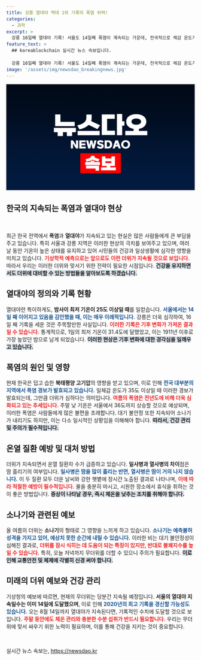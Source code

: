 ```yaml
---
title: 강릉 열대야 역대 1위 기록의 폭염 위력!
categories:
  - 과학
excerpt: >
  강릉 16일째 열대야 기록! 서울도 14일째 폭염이 계속되는 가운데, 전국적으로 체감 온도가 높아 경각심이 필요합니다. 소나기도 쏟아지지만 더위는 식지 않을 전망!
feature_text: >
  ## koreablockchain 실시간 뉴스 속보입니다.

  강릉 16일째 열대야 기록! 서울도 14일째 폭염이 계속되는 가운데, 전국적으로 체감 온도가 높아 경각심이 필요합니다. 소나기도 쏟아지지만 더위는 식지 않을 전망!
image: '/assets/img/newsdao_breakingnews.jpg'
---
```


<p><img src="/assets/img/newsdao_breakingnews.jpg" alt="koreablockchain 속보" /></p>

<h2 data-ke-size="size26">한국의 지속되는 폭염과 열대야 현상</h2>

<p data-ke-size="size16">&nbsp;</p>

<p>최근 한국 전역에서 <b>폭염</b>과 <b>열대야</b>가 지속되고 있는 현실은 많은 사람들에게 큰 부담을 주고 있습니다. 특히 서울과 강릉 지역은 이러한 현상의 극치를 보여주고 있으며, 여러 날 동안 기온이 높은 상태를 유지하고 있어 시민들의 건강과 일상생활에 심각한 영향을 미치고 있습니다. <b><span style="color: #ee2323;">기상학적 예측으로는 앞으로도 이런 더위가 지속될 것으로 보입니다.</span></b> 따라서 우리는 이러한 더위와 맞서기 위한 전략이 필요한 시점입니다. <b><span style="background-color: #21538527;">건강을 유지하면서도 더위에 대비할 수 있는 방법들을 알아보도록 하겠습니다.</span></b> </p>

<h2>열대야의 정의와 기록 현황</h2>

<p>열대야란 특이하게도, <b>밤사이 최저 기온이 25도 이상일 때</b>를 일컫습니다. <b><span style="color: #1a5490;">서울에서는 14일 째 이어지고 있음을 감안했을 때, 이는 매우 이례적입니다.</span></b> 강릉은 더욱 심각하여, 16일 째 기록을 세운 것은 주목할만한 사실입니다. <b><span style="color: #ee2323;">이러한 기록은 기후 변화가 가져온 결과일 수 있습니다.</span></b> 통계적으로, 1일의 최저 기온이 31.4도에 달했었고, 이는 1911년 이후로 가장 높았던 밤으로 남게 되었습니다. <b><span style="background-color: #21538527;">이러한 현상은 기후 변화에 대한 경각심을 일깨우고 있습니다.</span></b></p>

<h2>폭염의 원인 및 영향</h2>

<p>현재 한국은 덥고 습한 <b>북태평양 고기압</b>의 영향을 받고 있으며, 이로 인해 <b><span style="color: #1a5490;">전국 대부분의 지역에서 폭염 경보가 발효되고 있습니다.</span></b> 일체감 온도가 35도 이상일 때 이러한 경보가 발효되는데, 그만큼 더위가 심하다는 의미입니다. <b><span style="color: #ee2323;">여름의 폭염은 전년도에 비해 더욱 심화되고 있는 추세입니다.</span></b> 주말 낮 기온은 서울에서 36도까지 상승할 것으로 예상되며, 이러한 폭염은 사람들에게 많은 불편을 초래합니다. 대기 불안정 또한 지속되어 소나기가 내리기도 하지만, 이는 다소 일시적인 상황임을 이해해야 합니다. <b><span style="background-color: #21538527;">따라서, 건강 관리 및 주의가 필수적입니다.</span></b> </p>

<h2>온열 질환 예방 및 대처 방법</h2>

<p>더위가 지속되면서 온열 질환자 수가 급증하고 있습니다. <b>일사병과 열사병의 차이</b>점은 땀 흘리기의 여부입니다. <b><span style="color: #1a5490;">일사병은 땀을 많이 흘리는 반면, 열사병은 땀이 거의 나지 않습니다.</span></b> 이 두 질환 모두 더운 날씨와 강한 햇볕에 장시간 노출된 결과로 나타나며, <b><span style="color: #ee2323;">이에 따라 적절한 예방이 필수적입니다.</span></b> 물을 충분히 마시고, 시원한 장소에서 휴식을 취하는 것이 좋은 방법입니다. <b><span style="background-color: #21538527;">증상이 나타날 경우, 즉시 체온을 낮추는 조치를 취해야 합니다.</span></b></p>

<h2>소나기와 관련된 예보</h2>

<p>올 여름의 더위는 <b>소나기</b>의 형태로 그 영향을 느끼게 하고 있습니다. <b><span style="color: #1a5490;">소나기는 예측불허 성격을 가지고 있어, 예상치 못한 순간에 내릴 수 있습니다.</span></b> 이러한 비는 대기 불안정성이 심해진 결과로, <b><span style="color: #ee2323;">더위를 잠시 식히는 데 도움이 되는 특징이 있지만, 반대로 불쾌지수를 높일 수 있습니다.</span></b> 특히, 오늘 저녁까지 무더위를 더할 수 있으니 주의가 필요합니다. <b><span style="background-color: #21538527;">이로 인해 교통안전 및 체제에 각별히 신경 써야 합니다.</span></b></p>

<h2>미래의 더위 예보와 건강 관리</h2>

<p>기상청의 예보에 따르면, 현재의 무더위는 당분간 지속될 예정입니다. <b>서울의 열대야 지속일수는 이미 14일에 도달했으며</b>, 이로 인해 <b><span style="color: #1a5490;">2020년의 최고 기록을 경신할 가능성도 있습니다.</span></b> 오는 8월 14일까지 열대야가 지속된다면, 기록적인 수치에 도달할 것으로 보입니다. <b><span style="color: #ee2323;">주말 동안에도 체온 관리와 충분한 수분 섭취가 반드시 필요합니다.</span></b> 우리는 무더위에 맞서 싸우기 위한 노력이 필요하며, 이를 통해 건강을 지키는 것이 중요합니다. </p>

<p data-ke-size="size16">&nbsp;</p>
실시간 뉴스 속보는, <a href="https://newsdao.kr" rel="dofollow">https://newsdao.kr</a>


